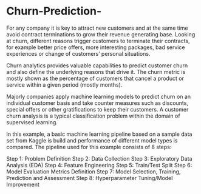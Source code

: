 # Churn-Prediction-
For any company it is key to attract new customers and at the same time avoid contract terminations to grow their revenue generating base. 
Looking at churn, different reasons trigger customers to terminate their contracts, for example better price offers, more interesting packages, bad service experiences or change of customers’ personal situations.

Churn analytics provides valuable capabilities to predict customer churn and also define the underlying reasons that drive it. The churn metric is mostly shown as the percentage of customers that cancel a product or service within a given period (mostly months).

Majorly companies apply machine learning models to predict churn on an individual customer basis and take counter measures such as discounts, special offers or other gratifications to keep their customers. A customer churn analysis is a typical classification problem within the domain of supervised learning.

In this example, a basic machine learning pipeline based on a sample data set from Kaggle is build and performance of different model types is compared. The pipeline used for this example consists of 8 steps:

Step 1: Problem Definition
Step 2: Data Collection
Step 3: Exploratory Data Analysis (EDA)
Step 4: Feature Engineering
Step 5: Train/Test Split
Step 6: Model Evaluation Metrics Definition
Step 7: Model Selection, Training, Prediction and Assessment
Step 8: Hyperparameter Tuning/Model Improvement
